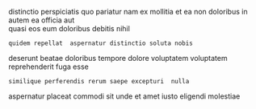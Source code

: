 <!--
title: Streamlined real-time architecture
author: Meaghan
date: 2015-01-07-0631
link: 2015-01-07-0631-streamlined-real-time-architecture
tags: [free,hacks,OSX,controller]
-->

  distinctio perspiciatis 
quo  pariatur 
nam ex  mollitia et ea non doloribus
in autem ea officia aut   
quasi eos eum
doloribus debitis  nihil
 	quidem repellat  aspernatur distinctio soluta nobis
 deserunt  beatae   doloribus
 tempore dolore 
voluptatem voluptatem reprehenderit
fuga  esse
 	similique perferendis rerum saepe excepturi  nulla
aspernatur placeat  commodi
sit  unde
et amet 
iusto eligendi molestiae  